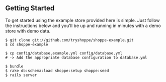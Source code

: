 ## Getting Started

To get started using the example store provided here is simple. Just follow the instructions
below and you'll be up and running in minutes with a demo store with demo data.

```
$ git clone git://github.com/tryshoppe/shoppe-example.git
$ cd shoppe-example

$ cp config/database.example.yml config/database.yml
# -> Add the appropriate database configuration to database.yml

$ bundle
$ rake db:schema:load shoppe:setup shoppe:seed
$ rails server
```
